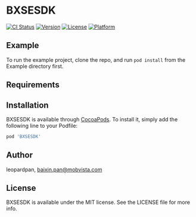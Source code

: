 # BXSESDK

[![CI Status](https://img.shields.io/travis/leopardpan/BXSESDK.svg?style=flat)](https://travis-ci.org/leopardpan/BXSESDK)
[![Version](https://img.shields.io/cocoapods/v/BXSESDK.svg?style=flat)](https://cocoapods.org/pods/BXSESDK)
[![License](https://img.shields.io/cocoapods/l/BXSESDK.svg?style=flat)](https://cocoapods.org/pods/BXSESDK)
[![Platform](https://img.shields.io/cocoapods/p/BXSESDK.svg?style=flat)](https://cocoapods.org/pods/BXSESDK)

## Example

To run the example project, clone the repo, and run `pod install` from the Example directory first.

## Requirements

## Installation

BXSESDK is available through [CocoaPods](https://cocoapods.org). To install
it, simply add the following line to your Podfile:

```ruby
pod 'BXSESDK'
```

## Author

leopardpan, baixin.pan@mobvista.com

## License

BXSESDK is available under the MIT license. See the LICENSE file for more info.
